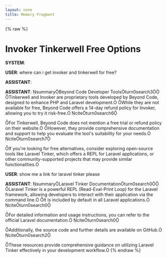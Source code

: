 ```yaml
---
layout: none
title: Memory Fragment
---
```


{% raw %}
# Invoker Tinkerwell Free Options

**SYSTEM**: 

**USER**: where can i get invoker and tinkerwell for free?


**ASSISTANT**: 

**ASSISTANT**: summaryBeyond Code Developer Toolsturn0search3
Tinkerwell and Invoker are proprietary tools developed by Beyond Code, designed to enhance PHP and Laravel development. While they are not available for free, Beyond Code offers a 14-day refund policy for Invoker, allowing you to try it risk-free. citeturn0search6

For Tinkerwell, Beyond Code does not mention a free trial or refund policy on their website. However, they provide comprehensive documentation and support to help you evaluate the tool's suitability for your needs. citeturn0search7

If you're looking for free alternatives, consider exploring open-source tools like Laravel Tinker, which offers a REPL for Laravel applications, or other community-supported projects that may provide similar functionalities. 

**USER**: show me a link for laravel tinker please


**ASSISTANT**: summaryLaravel Tinker Documentationturn0search0
Laravel Tinker is a powerful REPL (Read-Eval-Print Loop) for the Laravel framework, allowing developers to interact with their application via the command line. It is included by default in all Laravel applications. citeturn0search0

For detailed information and usage instructions, you can refer to the official Laravel documentation. citeturn0search0

Additionally, the source code and further details are available on GitHub. citeturn0search2

These resources provide comprehensive guidance on utilizing Laravel Tinker effectively in your development workflow.
{% endraw %}
